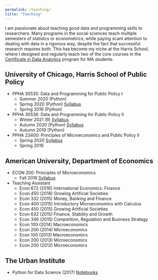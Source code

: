 ```yaml
---
permalink: /teaching/
title: "Teaching"
---
```


I am passionate about teaching good data and programming skills to researchers.  Many programs in the social sciences teach multiple semesters of statistcs or econometrics, while paying scant attention to dealing with data in a rigorous way, despite the fact that successful research requires both.  This has become my niche at the Harris School, where I designed and regularly teach two of the core courses in the [Certificate in Data Analytics](https://harris.uchicago.edu/academics/design-your-path/certificates/certificate-data-analytics) program for MA students.

## University of Chicago, Harris School of Public Policy
- PPHA 30535: Data and Programming for Public Policy I
    - Summer 2020 (Python)
    - Spring 2020 (Python) [Syllabus](https://github.com/levyjeff/Data-Skills-1-Syllabus/blob/master/data_skills_spring2020.pdf)
    - Spring 2019 (Python)
- PPHA 30536: Data and Programming for Public Policy II
    - Winter 2021 (R) [Syllabus](https://github.com/levyjeff/Data-Skills-2-R-Syllabus/blob/master/Data%20Skills%20for%20Public%20Policy%20-%20Winter%202021.pdf)
    - Autumn 2020 (Python) [Syllabus](https://github.com/levyjeff/Data-Skills-2-Syllabus/blob/master/Data%20Skills%20for%20Public%20Policy%20-%20Fall%202020.pdf)
    - Autumn 2019 (Python)
- PPHA 23400: Principles of Microeconomics and Public Policy II
    - Spring 2020 [Syllabus](https://github.com/levyjeff/Micro2-32400-Syllabus/blob/master/micro2_spring_2020.pdf)
    - Spring 2019

## American University, Department of Economics
- ECON 200: Principles of Microeconomics
    - Fall 2016 [Syllabus](/files/IntroMicroFall2016.pdf)
- Teaching Assistant
    - Econ 672 (2016) International Economics: Finance
    - Econ 450 (2016) Growing Artificial Societies
    - Econ 332 (2015) Money, Banking and Finance
    - Econ 400 (2015) Introductory Microeconomics with Calculus
    - Econ 450 (2015) Growing Artificial Societies
    - Econ 632 (2015) Finance, Stability and Growth
    - Econ 346 (2015) Competition, Regulation and Business Strategy
    - Econ 100 (2014) Macroeconomics
    - Econ 200 (2014) Microeconomics
    - Econ 100 (2013) Macroeconomics
    - Econ 200 (2013) Microeconomics
    - Econ 200 (2012) Microeconomics
    
## The Urban Institute
- Python for Data Science (2017) [Notebooks](https://github.com/UI-Research/Python-For-Data-Science)
